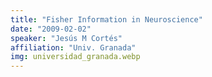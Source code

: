 ```yaml
---
title: "Fisher Information in Neuroscience"
date: "2009-02-02"
speaker: "Jesús M Cortés"
affiliation: "Univ. Granada"
img: universidad_granada.webp
---
```

